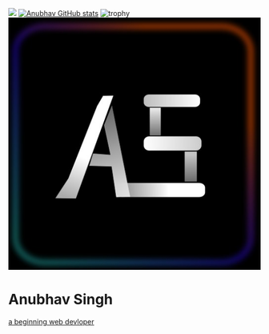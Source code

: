 ![](https://komarev.com/ghpvc/?username=AnubhavSingh0708)
[![Anubhav GitHub stats](https://github-readme-stats.vercel.app/api?username=anubhavsingh0708)](https://github.com/anubhavsingh0708)
![trophy](https://github-profile-trophy.vercel.app/?username=anubhavsingh0708)
![Anubhav singh](/AS.jpeg)
# Anubhav Singh
[a beginning web devloper](https://github.com/AnubhavSingh0708)
